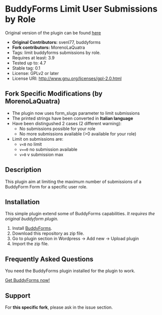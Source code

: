 
# BuddyForms Limit User Submissions by Role

Original version of the plugin can be found [here](https://github.com/BuddyForms/BuddyForms-Limit-User-Submissions-by-Role)

- **Original Contributors:** svenl77, buddyforms
- **Fork contributors:** MorenoLaQuatra
- Tags: limit buddyforms submissions by role. 
- Requires at least: 3.9
- Tested up to: 4.7
- Stable tag: 0.1
- License: GPLv2 or later
- License URI: http://www.gnu.org/licenses/gpl-2.0.html

## Fork Specific Modifications (by MorenoLaQuatra)

- The plugin now uses form_slugs parameter to limit submissions
- The printed strings have been converted in **Italian language**
- Have been distingushed 2 cases (2 different warning):
	- No submissions possible for your role
	- No more submissions available (>0 available for your role)
- Limit on submissions are:
	- `v<0` no limit
	- `v==0` no submission available
	- `v>0` v submission max 

## Description

This plugin aim at limiting the maximum number of submissions of a BuddyForm Form for a specific user role.

## Installation 

This simple plugin extend some of BuddyForms capabilities. *It requires the original buddyform plugin.*

 1. Install <a href="http://buddyforms.com" target="_blank">BuddyForms</a>.
 2. Download this repository as zip file.
 3. Go to plugin section in Wordpress -> Add new -> Upload plugin
 4. Import the zip file.


## Frequently Asked Questions

You need the BuddyForms plugin installed for the plugin to work.

<a href="http://buddyforms.com" target="_blank">Get BuddyForms now!</a>

##  Support

For **this specific fork**, please ask in the issue section. 

